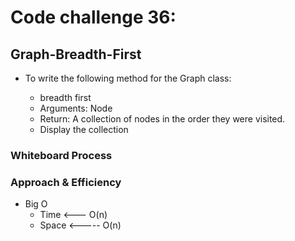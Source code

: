 # Code challenge 36:

## Graph-Breadth-First
<!-- Description of the challenge -->
- To write the following method for the Graph class:

  - breadth first
  - Arguments: Node
  - Return: A collection of nodes in the order they were visited.
  - Display the collection

### Whiteboard Process
<!-- Embedded whiteboard image -->



### Approach & Efficiency
<!-- What approach did you take? Discuss Why. What is the Big O space/time for this approach? -->



- Big O 
   - Time <--- O(n)
   - Space <----- O(n)

